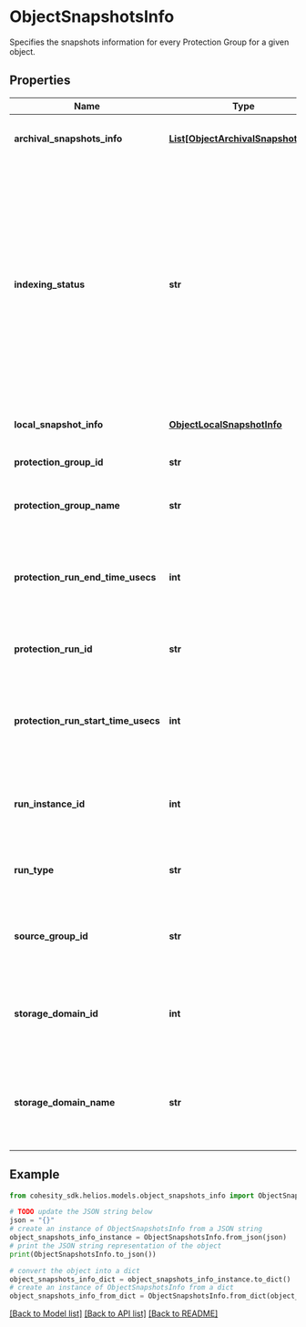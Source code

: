 # ObjectSnapshotsInfo

Specifies the snapshots information for every Protection Group for a given object.

## Properties

Name | Type | Description | Notes
------------ | ------------- | ------------- | -------------
**archival_snapshots_info** | [**List[ObjectArchivalSnapshotInfo]**](ObjectArchivalSnapshotInfo.md) | Specifies the archival snapshots information. | [optional] 
**indexing_status** | **str** | Specifies the indexing status of objects in this snapshot.&lt;br&gt; &#39;InProgress&#39; indicates the indexing is in progress.&lt;br&gt; &#39;Done&#39; indicates indexing is done.&lt;br&gt; &#39;NoIndex&#39; indicates indexing is not applicable.&lt;br&gt; &#39;Error&#39; indicates indexing failed with error. | [optional] 
**local_snapshot_info** | [**ObjectLocalSnapshotInfo**](ObjectLocalSnapshotInfo.md) | Specifies the local snapshot information. | [optional] 
**protection_group_id** | **str** | Specifies id of the Protection Group. | [optional] 
**protection_group_name** | **str** | Specifies name of the Protection Group. | [optional] 
**protection_run_end_time_usecs** | **int** | Specifies the end time of Protection Group Run in Unix timestamp epoch in microseconds. | [optional] 
**protection_run_id** | **str** | Specifies the id of Protection Group Run. | [optional] 
**protection_run_start_time_usecs** | **int** | Specifies the start time of Protection Group Run in Unix timestamp epoch in microseconds. | [optional] 
**run_instance_id** | **int** | Specifies the instance id of the protection run which create the snapshot. | [optional] 
**run_type** | **str** | Specifies the type of protection run created this snapshot. | [optional] 
**source_group_id** | **str** | Specifies the source protection group id in case of replication. | [optional] 
**storage_domain_id** | **int** | Specifies the Storage Domain id where the backup data of Object is present. | [optional] 
**storage_domain_name** | **str** | Specifies the name of Storage Domain id where the backup data of Object is present | [optional] 

## Example

```python
from cohesity_sdk.helios.models.object_snapshots_info import ObjectSnapshotsInfo

# TODO update the JSON string below
json = "{}"
# create an instance of ObjectSnapshotsInfo from a JSON string
object_snapshots_info_instance = ObjectSnapshotsInfo.from_json(json)
# print the JSON string representation of the object
print(ObjectSnapshotsInfo.to_json())

# convert the object into a dict
object_snapshots_info_dict = object_snapshots_info_instance.to_dict()
# create an instance of ObjectSnapshotsInfo from a dict
object_snapshots_info_from_dict = ObjectSnapshotsInfo.from_dict(object_snapshots_info_dict)
```
[[Back to Model list]](../README.md#documentation-for-models) [[Back to API list]](../README.md#documentation-for-api-endpoints) [[Back to README]](../README.md)


